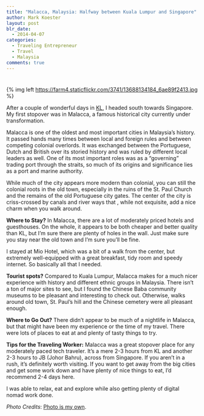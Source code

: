 ```yaml
---
title: "Malacca, Malaysia: Halfway between Kuala Lumpur and Singapore"
author: Mark Koester
layout: post
blr_date:
  - 2014-04-07
categories:
  - Traveling Entrepreneur
  - Travel
  - Malaysia
comments: true
---
```

# 

{% img left https://farm4.staticflickr.com/3741/13688134184_6ae89f2413.jpg %}

After a couple of wonderful days in [KL](http://www.markwk.com/2014/04/travel-advice-from-kuala-lumpur-malaysia.html), I headed south towards Singapore. My first stopover was in Malacca, a famous historical city currently under transformation. 


Malacca is one of the oldest and most important cities in Malaysia’s history. It passed hands many times between local and foreign rules and between competing colonial overlords. It was exchanged between the Portuguese, Dutch and British over its storied history and was ruled by different local leaders as well. One of its most important roles was as a “governing” trading port through the straits, so much of its origins and significance lies as a port and marine authority. 

While much of the city appears more modern than colonial, you can still the colonial roots in the old town, especially in the ruins of the St. Paul Church and the remains of the old Portuguese city gates. The center of the city is criss-crossed by canals and river ways that , while not exquisite, add a nice charm when you walk around. 


__Where to Stay?__ In Malacca, there are a lot of moderately priced hotels and guesthouses. On the whole, it appears to be both cheaper and better quality than KL, but I’m sure there are plenty of holes in the wall. Just make sure you stay near the old town and I’m sure you’ll be fine. 

I stayed at Mio Hotel, which was a bit of a walk from the center, but extremely well-equipped with a great breakfast, tidy room and speedy internet. So basically all that I needed. 

__Tourist spots?__ Compared to Kuala Lumpur, Malacca makes for a much nicer experience with history and different ethnic groups in Malaysia. There isn’t a ton of major sites to see, but I found the Chinese Baba community museums to be pleasant and interesting to check out. Otherwise, walks around old town, St. Paul’s hill and the Chinese cemetery were all pleasant enough. 

__Where to Go Out?__ There didn’t appear to be much of a nightlife in Malacca, but that might have been my experience or the time of my travel. There were lots of places to eat at and plenty of tasty things to try. 

__Tips for the Traveling Worker:__ Malacca was a great stopover place for any moderately paced tech traveler. It’s a mere 2-3 hours from KL and another 2-3 hours to JB (Johor Bahru), across from Singapore. If you aren’t in a rush, it’s definitely worth visiting. If you want to get away from the big cities and get some work down and have plenty of nice things to eat, I’d recommend 2-4 days here. 

I was able to relax, eat and explore while also getting plenty of digital nomad work done. 

*Photo Credits*: [Photo is my own](https://www.flickr.com/photos/markwkoester/13688134184/in/set-72157643568266623).
